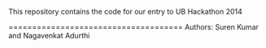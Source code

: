 This repository contains the code for our entry to UB Hackathon 2014

=====================================
Authors: Suren Kumar and Nagavenkat Adurthi


